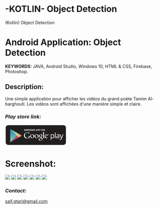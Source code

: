 # -KOTLIN- Object Detection
(Kotlin) Object Detection



# Android Application: Object Detection

**KEYWORDS:** JAVA, Android Studio, Windows 10, HTML & CSS, Firebase, Photoshop.  

## Description:
Une simple application pour afficher les vidéos du grand poète Tamim Al-barghouti. Les vidéos sont affichées d'une manière simple et claire. 
 


### _Play store link:_
[![](https://github.com/ELGTARI-Saif-Eddine/Video-App/blob/main/images/goo.png)](https://github.com/ELGTARI-Saif-Eddine/-KOTLIN--Object-Detection/raw/main/tfl.apk)


# Screenshot:
![](https://raw.githubusercontent.com/ELGTARI-Saif-Eddine/-KOTLIN--Object-Detection/main/images/unnamed1.png)
![](https://raw.githubusercontent.com/ELGTARI-Saif-Eddine/-KOTLIN--Object-Detection/main/images/unnamed2.png)
![](https://raw.githubusercontent.com/ELGTARI-Saif-Eddine/-KOTLIN--Object-Detection/main/images/unnamed3.png)
![](https://raw.githubusercontent.com/ELGTARI-Saif-Eddine/-KOTLIN--Object-Detection/main/images/unnamed4.png)
![](https://raw.githubusercontent.com/ELGTARI-Saif-Eddine/-KOTLIN--Object-Detection/main/images/unnamed5.png)
![](https://raw.githubusercontent.com/ELGTARI-Saif-Eddine/-KOTLIN--Object-Detection/main/images/unnamed6.png)
![](https://raw.githubusercontent.com/ELGTARI-Saif-Eddine/-KOTLIN--Object-Detection/main/images/unnamed7.png)






### _Contact:_
saif.gtari@gmail.com


